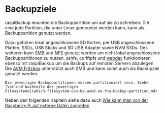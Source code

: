 # Backupziele

raspiBackup mounted die Backuppartition um auf sie zu schreiben. D.h.
eine jede Partition, die unter Linux gemountet
werden kann, kann als Backuppartition genutzt werden.

Dazu gehören lokal angeschlossene SD Karten,
per USB angeschlossene Platten, SSDs,
USB Sticks und SD USB Adapter sowie NVM SSDs.
Des weiteren kann [SMB](smb-as-backupspace.md) und
[NFS](nfs-as-backupspace.md) genutzt werden
um nicht lokal angeschlossene Backuppartitionen zu nutzen.
sshfs, curlftpfs und [webdav](webdav-as-backupspace.md)
funktionieren ebenso mit raspiBackup
um die Backups auf remoten Servern abzulegen.
Die [AVM Fritzbox](avm-fritzbox-as-backupspace.md)
unterstützt auch SMB und kann somit
auch als Backupziel genutzt werden.

```admonish info title="Filesysteme"
Die jeweiligen Backuppartitionen müssen partitioniert sein. Siehe [Vor-und Nachteile der jeweiligen
Filesysteme](which-filesystem-can-be-used-on-the-backup-partition.md)
```

Neben den folgenden Kapiteln siehe dazu auch [Wie kann man von der Raspberry Pi auf externe Daten zugreifen](https://linux-tips-and-tricks.de/de/13-raspberry/423-wie-kann-man-von-der-pi-unter-linux-auf-externe-daten-zugreifen).

[.status]: rft

